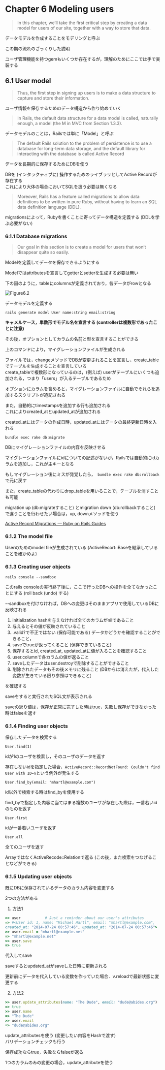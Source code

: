 # Chapter 6 Modeling users

> In this chapter, we’ll take the first critical step by creating a data model for users of our site, together with a way to store that data.

データモデルを作成することをモデリングと呼ぶ

この期の流れのざっくりした説明

ユーザ管理機能を持つgemもいくつか存在するが，理解のためにここでは手で実装する  

## 6.1 User model

> Thus, the first step in signing up users is to make a data structure to capture and store their information.

ユーザ情報を保存するためのデータ構造から作り始めていく

> In Rails, the default data structure for a data model is called, naturally enough, a model (the M in MVC from Section 1.3.3).

データモデルのことは，Railsでは単に「Model」と呼ぶ

> The default Rails solution to the problem of persistence is to use a database for long-term data storage, and the default library for interacting with the database is called Active Record

データを長期的に保存するためにDBを使う

DBを (インタラクティブに) 操作するためのライブラリとしてActive Recordが存在する  
これにより大体の場合においてSQLを扱う必要は無くなる

> Moreover, Rails has a feature called migrations to allow data definitions to be written in pure Ruby, without having to learn an SQL data definition language (DDL).

migrationsによって，Rubyを書くことに寄ってデータ構造を定義する (DDLを学ぶ必要がない)

### 6.1.1 Database migrations

  > Our goal in this section is to create a model for users that won’t disappear quite so easily.

  Modelを定義してデータを保存できるようにする

  Modelではattributesを宣言してgetterとsetterを生成する必要は無い

  下の図のように，tableにcolumnsが定義されており，各データがrowとなる

  ![Figure6.2](https://softcover.s3.amazonaws.com/636/ruby_on_rails_tutorial_3rd_edition/images/figures/users_table.png)

  データモデルを定義する

  ``` rails generate model User name:string email:string ```

  **キャメルケース，単数形でモデル名を宣言する (controllerは複数形であったことに注意)**

  その後，オプションとしてカラムの名前と型を宣言することができる

  上のコマンドにより，マイグレーションファイルが生成される　

  ファイルでは，changeメソッドでDBが変更されることを宣言し，create_tableでテーブルを生成することを宣言している  
  create_tableで複数形になっているのは，(例えば) userがテーブルにいくつも追加される，つまり「users」が入るテーブルであるため

  オプションにカラムを含めると，マイグレーションファイルに自動でそれらを追加するスクリプトが追記される

  また，自動的にtimestampsを追加する行も追加される  
  これによりcreated_atとupdated_atが追加される

  created_atにはデータの作成日時，updated_atにはデータの最終更新日時を入れる

  ``` bundle exec rake db:migrate ```

  DBにマイグレーションファイルの内容を反映させる

  マイグレーションファイルにidについての記述がないが，Railsでは自動的にidカラムを追加し，これが主キーとなる

  もしマイグレーション後にミスが発覚したら，```  bundle exec rake db:rollback ```で元に戻す

  また，create_tableの代わりにdrop_tableを用いることで，テーブルを消すことも可能

  migration up (db:migrateすること) とmigration down (db:rollbackすること) で違うことを行わせたい場合は，up, downメソッドを使う

  [Active Record Migrations — Ruby on Rails Guides](http://edgeguides.rubyonrails.org/active_record_migrations.html)

### 6.1.2 The model file

Userのためのmodel fileが生成されている (ActiveRecort::Baseを継承していることを確かめよ)

### 6.1.3 Creating user objects

  ``` rails console --sandbox ```

このrails consoleの実行終了後に，ここで行ったDBへの操作を全てなかったことにする (roll back (undo) する)

  --sandboxを付けなければ，DBへの変更はそのままアプリで使用しているDBに反映される

  1. initialization hashを与えなければ全てのカラムがnilであること
  2. 与えるとその値が反映されていること
  3. .valid?で不正ではない (保存可能である) データかどうかを確認することができること，
4. saveでtrueが返ってくること (保存できていること)
  5. 保存するとid, created_at, updated_atに値が入ることを確認すること
  6. user.columnで各カラムの値が返ること
  7. saveしたデータはuser.destroyで削除することができること
8. 削除されたデータもその後メモリに残ること (DBからは消えたが，代入した変数が生きている限り参照はできること)

  を確認する

  saveをすると実行されたSQL文が表示される

  saveの返り値は，保存が正常に完了した時はtrue，失敗し保存ができなかった時はfalseを返す

### 6.1.4 Finding user objects

  保存したデータを検索する

  ``` User.find(1) ```

  idが1のユーザを検索し，そのユーザのデータを返す

  存在しないidを指定した場合，``` ActiveRecord::RecordNotFound: Couldn't find User with ID=n ```という例外が発生する

  ``` User.find_by(email: "mhartl@example.com") ```

  id以外で検索する時はfind_byを使用する

  find_byで指定した内容に当てはまる複数のユーザが存在した際は，一番若いidのものを返す

  ``` User.first ```

  idが一番若いユーザを返す

  ``` User.all ```

  全てのユーザを返す

ArrayではなくActiveRecode::Relationで返る (この後，また検索をつなげることなどができる)

### 6.1.5 Updating user objects

既にDBに保存されているデータのカラム内容を変更する

2つの方法がある

1. 方法1

``` ruby
>> user           # Just a reminder about our user's attributes
=> #<User id: 1, name: "Michael Hartl", email: "mhartl@example.com",
created_at: "2014-07-24 00:57:46", updated_at: "2014-07-24 00:57:46">
>> user.email = "mhartl@example.net"
=> "mhartl@example.net"
>> user.save
=> true
```

代入してsave

saveするとupdated_atがsaveした日時に更新される

更新前にデータを代入している変数を作っていた場合．v.reloadで最新状態に変更する

2. 方法2

``` ruby
>> user.update_attributes(name: "The Dude", email: "dude@abides.org")
=> true
>> user.name
=> "The Dude"
>> user.email
=> "dude@abides.org"
```

update_attributesを使う (変更したい内容をHashで渡す)  
バリデーションチェックも行う

保存成功ならtrue，失敗ならfalseが返る

1つのカラムのみの変更の場合，update_attributeを使う
